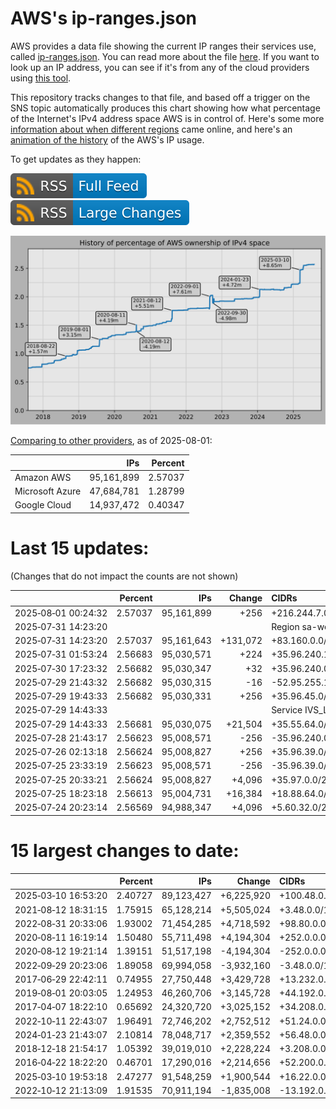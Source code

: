 # AWS's ip-ranges.json

AWS provides a data file showing the current IP ranges their
services use, called [ip-ranges.json](https://ip-ranges.amazonaws.com/ip-ranges.json).
You can read more about the file [here](https://docs.aws.amazon.com/general/latest/gr/aws-ip-ranges.html).
If you want to look up an IP address, you can see if it's from any of the cloud providers using [this tool](https://cloud-ips.s3-us-west-2.amazonaws.com/index.html).

This repository tracks changes to that file, and based off a trigger on the SNS 
topic automatically produces this chart showing how what percentage of the 
Internet's IPv4 address space AWS is in control of.  Here's some 
more [information about when different regions](announces.md) came 
online, and here's an [animation of the history](https://youtu.be/v__lzuvKxU0) 
of the AWS's IP usage.

To get updates as they happen:

[![RSS Icon (Full Feed)](images/rss_badge.svg)](https://raw.githubusercontent.com/seligman/aws-ip-ranges/master/rss.xml)
[![RSS Icon (Large Changes)](images/rss_badge_partial.svg)](https://raw.githubusercontent.com/seligman/aws-ip-ranges/master/rss_big_changes.xml)

![History of AWS](history_count.svg)

[Comparing to other providers](https://github.com/seligman/cloud_sizes), as of 2025-08-01:

| | IPs | Percent |
| --- | ---: | ---: |
| Amazon AWS | 95,161,899 | 2.57037 |
| Microsoft Azure | 47,684,781 | 1.28799 |
| Google Cloud | 14,937,472 | 0.40347 |


# Last 15 updates:

(Changes that do not impact the counts are not shown)

| | Percent | IPs | Change | CIDRs |
| :--- | ---: | ---: | ---: | :--- |
| 2025&#8209;08&#8209;01&nbsp;00:24:32 | 2.57037 | 95,161,899 | +256 | +216.244.7.0/24 |
| 2025&#8209;07&#8209;31&nbsp;14:23:20 | | | | Region sa-west-1 |
| 2025&#8209;07&#8209;31&nbsp;14:23:20 | 2.57037 | 95,161,643 | +131,072 | +83.160.0.0/15 |
| 2025&#8209;07&#8209;31&nbsp;01:53:24 | 2.56683 | 95,030,571 | +224 | +35.96.240.128/25,&nbsp;+35.96.240.64/26,&nbsp;+35.96.240.32/27 |
| 2025&#8209;07&#8209;30&nbsp;17:23:32 | 2.56682 | 95,030,347 | +32 | +35.96.240.0/27 |
| 2025&#8209;07&#8209;29&nbsp;21:43:32 | 2.56682 | 95,030,315 | -16 | -52.95.255.144/28 |
| 2025&#8209;07&#8209;29&nbsp;19:43:33 | 2.56682 | 95,030,331 | +256 | +35.96.45.0/24 |
| 2025&#8209;07&#8209;29&nbsp;14:43:33 | | | | Service IVS_LOW_LATENCY |
| 2025&#8209;07&#8209;29&nbsp;14:43:33 | 2.56681 | 95,030,075 | +21,504 | +35.55.64.0/19,&nbsp;+35.55.48.0/20,&nbsp;+35.55.96.0/20,&nbsp;... |
| 2025&#8209;07&#8209;28&nbsp;21:43:17 | 2.56623 | 95,008,571 | -256 | -35.96.240.0/24 |
| 2025&#8209;07&#8209;26&nbsp;02:13:18 | 2.56624 | 95,008,827 | +256 | +35.96.39.0/24 |
| 2025&#8209;07&#8209;25&nbsp;23:33:19 | 2.56623 | 95,008,571 | -256 | -35.96.39.0/24 |
| 2025&#8209;07&#8209;25&nbsp;20:33:21 | 2.56624 | 95,008,827 | +4,096 | +35.97.0.0/20 |
| 2025&#8209;07&#8209;25&nbsp;18:23:18 | 2.56613 | 95,004,731 | +16,384 | +18.88.64.0/18 |
| 2025&#8209;07&#8209;24&nbsp;20:23:14 | 2.56569 | 94,988,347 | +4,096 | +5.60.32.0/20 |


# 15 largest changes to date:

| | Percent | IPs | Change | CIDRs |
| :--- | ---: | ---: | ---: | :--- |
| 2025&#8209;03&#8209;10&nbsp;16:53:20 | 2.40727 | 89,123,427 | +6,225,920 | +100.48.0.0/12,&nbsp;+16.144.0.0/13,&nbsp;+16.192.0.0/13,&nbsp;... |
| 2021&#8209;08&#8209;12&nbsp;18:31:15 | 1.75915 | 65,128,214 | +5,505,024 | +3.48.0.0/12,&nbsp;+35.96.0.0/12,&nbsp;+3.152.0.0/13,&nbsp;... |
| 2022&#8209;08&#8209;31&nbsp;20:33:06 | 1.93002 | 71,454,285 | +4,718,592 | +98.80.0.0/12,&nbsp;+184.32.0.0/12,&nbsp;+13.184.0.0/13,&nbsp;... |
| 2020&#8209;08&#8209;11&nbsp;16:19:14 | 1.50480 | 55,711,498 | +4,194,304 | +252.0.0.0/10 |
| 2020&#8209;08&#8209;12&nbsp;19:21:14 | 1.39151 | 51,517,198 | -4,194,304 | -252.0.0.0/10 |
| 2022&#8209;09&#8209;29&nbsp;20:23:06 | 1.89058 | 69,994,058 | -3,932,160 | -3.48.0.0/12,&nbsp;-35.96.0.0/12,&nbsp;-3.240.0.0/13,&nbsp;... |
| 2017&#8209;06&#8209;29&nbsp;22:42:11 | 0.74955 | 27,750,448 | +3,429,728 | +13.232.0.0/13,&nbsp;+34.240.0.0/13,&nbsp;+35.168.0.0/13,&nbsp;... |
| 2019&#8209;08&#8209;01&nbsp;20:03:05 | 1.24953 | 46,260,706 | +3,145,728 | +44.192.0.0/10,&nbsp;-3.192.0.0/12 |
| 2017&#8209;04&#8209;07&nbsp;18:22:10 | 0.65692 | 24,320,720 | +3,025,152 | +34.208.0.0/12,&nbsp;+34.224.0.0/12,&nbsp;+13.58.0.0/15,&nbsp;... |
| 2022&#8209;10&#8209;11&nbsp;22:43:07 | 1.96491 | 72,746,202 | +2,752,512 | +51.24.0.0/13,&nbsp;+57.104.0.0/13,&nbsp;+51.20.0.0/14,&nbsp;... |
| 2024&#8209;01&#8209;23&nbsp;21:43:07 | 2.10814 | 78,048,717 | +2,359,552 | +56.48.0.0/13,&nbsp;+16.28.0.0/14,&nbsp;+16.64.0.0/14,&nbsp;... |
| 2018&#8209;12&#8209;18&nbsp;21:54:17 | 1.05392 | 39,019,010 | +2,228,224 | +3.208.0.0/12,&nbsp;+3.224.0.0/12,&nbsp;+13.48.0.0/15 |
| 2016&#8209;04&#8209;22&nbsp;18:22:20 | 0.46701 | 17,290,016 | +2,214,656 | +52.200.0.0/13,&nbsp;+52.208.0.0/13,&nbsp;+52.36.0.0/14,&nbsp;... |
| 2025&#8209;03&#8209;10&nbsp;19:53:18 | 2.47277 | 91,548,259 | +1,900,544 | +16.22.0.0/15,&nbsp;+16.48.0.0/15,&nbsp;+16.58.0.0/15,&nbsp;... |
| 2022&#8209;10&#8209;12&nbsp;21:13:09 | 1.91535 | 70,911,194 | -1,835,008 | -13.192.0.0/13,&nbsp;-16.28.0.0/14,&nbsp;-40.172.0.0/14,&nbsp;... |
